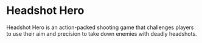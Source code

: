 # Headshot Hero
  
Headshot Hero is an action-packed shooting game that challenges players to use their aim and precision to take down enemies with deadly headshots.

